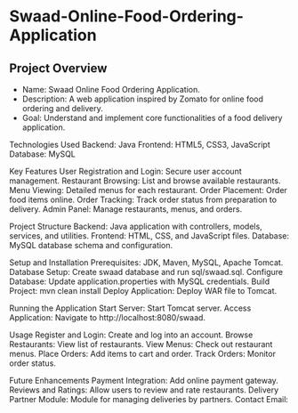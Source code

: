 # Swaad-Online-Food-Ordering-Application
## Project Overview
- Name: Swaad Online Food Ordering Application.
- Description: A web application inspired by Zomato for online food ordering and delivery.
- Goal: Understand and implement core functionalities of a food delivery application.

Technologies Used
Backend: Java
Frontend: HTML5, CSS3, JavaScript
Database: MySQL

Key Features
User Registration and Login: Secure user account management.
Restaurant Browsing: List and browse available restaurants.
Menu Viewing: Detailed menus for each restaurant.
Order Placement: Order food items online.
Order Tracking: Track order status from preparation to delivery.
Admin Panel: Manage restaurants, menus, and orders.

Project Structure
Backend: Java application with controllers, models, services, and utilities.
Frontend: HTML, CSS, and JavaScript files.
Database: MySQL database schema and configuration.

Setup and Installation
Prerequisites: JDK, Maven, MySQL, Apache Tomcat.
Database Setup: Create swaad database and run sql/swaad.sql.
Configure Database: Update application.properties with MySQL credentials.
Build Project: mvn clean install
Deploy Application: Deploy WAR file to Tomcat.

Running the Application
Start Server: Start Tomcat server.
Access Application: Navigate to http://localhost:8080/swaad.

Usage
Register and Login: Create and log into an account.
Browse Restaurants: View list of restaurants.
View Menus: Check out restaurant menus.
Place Orders: Add items to cart and order.
Track Orders: Monitor order status.

Future Enhancements
Payment Integration: Add online payment gateway.
Reviews and Ratings: Allow users to review and rate restaurants.
Delivery Partner Module: Module for managing deliveries by partners.
Contact
Email: 
